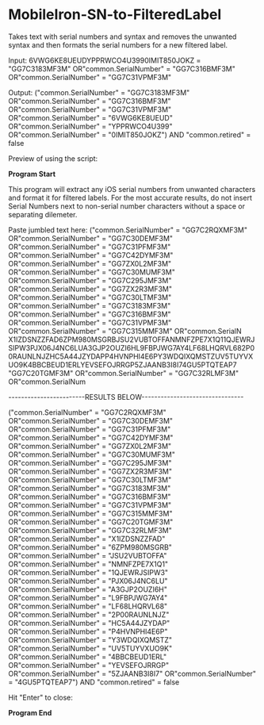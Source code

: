 # MobileIron-SN-to-FilteredLabel
Takes text with serial numbers and syntax and removes the unwanted syntax and then formats the serial numbers for a new filtered label.

Input:
6VWG6KE8UEUDYPPRWCO4U3990IMIT850JOKZ =  "GG7C3183MF3M"  OR"common.SerialNumber" =  "GG7C316BMF3M"  OR"common.SerialNumber" =  "GG7C31VPMF3M"

Output:
("common.SerialNumber" =  "GG7C3183MF3M"  OR"common.SerialNumber" =  "GG7C316BMF3M"  OR"common.SerialNumber" =  "GG7C31VPMF3M"  OR"common.SerialNumber" =  "6VWG6KE8UEUD"  OR"common.SerialNumber" =  "YPPRWCO4U399"  OR"common.SerialNumber" =  "0IMIT850JOKZ") AND "common.retired" = false


Preview of using the script:

**Program Start**

This program will extract any iOS serial numbers from unwanted characters and format it for filtered labels.
For the most accurate results, do not insert Serial Numbers next to non-serial number
characters without a space or separating dilemeter.

Paste jumbled text here: ("common.SerialNumber" =  "GG7C2RQXMF3M"  OR"common.SerialNumber" =  "GG7C30DEMF3M"  OR"common.SerialNumber" =  "GG7C31PFMF3M"  OR"common.SerialNumber" =  "GG7C42DYMF3M"  OR"common.SerialNumber" =  "GG7ZX0L2MF3M"  OR"common.SerialNumber" =  "GG7C30MUMF3M"  OR"common.SerialNumber" =  "GG7C295JMF3M"  OR"common.SerialNumber" =  "GG7ZX2R3MF3M"  OR"common.SerialNumber" =  "GG7C30LTMF3M"  OR"common.SerialNumber" =  "GG7C3183MF3M"  OR"common.SerialNumber" =  "GG7C316BMF3M"  OR"common.SerialNumber" =  "GG7C31VPMF3M"  OR"common.SerialNumber" =  "GG7C315MMF3M"  OR"common.SerialN X1IZDSNZZFAD6ZPM980MSGRBJSU2VUBTOFFANMNFZPE7X1Q11QJEWRJSIPW3PJX06J4NC6LUA3GJP2OUZI6HL9FBPJWG7AY4LF68LHQRVL682P00RAUNLNJZHC5A44JZYDAPP4HVNPHI4E6PY3WDQIXQMSTZUV5TUYVXUO9K4BBCBEUD1ERLYEVSEFOJRRGP5ZJAANB3I8I74GU5PTQTEAP7   "GG7C20TGMF3M"  OR"common.SerialNumber" =  "GG7C32RLMF3M"  OR"common.SerialNum

------------------------RESULTS BELOW--------------------------------

("common.SerialNumber" =  "GG7C2RQXMF3M"  OR"common.SerialNumber" =  "GG7C30DEMF3M"  OR"common.SerialNumber" =  "GG7C31PFMF3M"  OR"common.SerialNumber" =  "GG7C42DYMF3M"  OR"common.SerialNumber" =  "GG7ZX0L2MF3M"  OR"common.SerialNumber" =  "GG7C30MUMF3M"  OR"common.SerialNumber" =  "GG7C295JMF3M"  OR"common.SerialNumber" =  "GG7ZX2R3MF3M"  OR"common.SerialNumber" =  "GG7C30LTMF3M"  OR"common.SerialNumber" =  "GG7C3183MF3M"  OR"common.SerialNumber" =  "GG7C316BMF3M"  OR"common.SerialNumber" =  "GG7C31VPMF3M"  OR"common.SerialNumber" =  "GG7C315MMF3M"  OR"common.SerialNumber" =  "GG7C20TGMF3M"  OR"common.SerialNumber" =  "GG7C32RLMF3M"  OR"common.SerialNumber" =  "X1IZDSNZZFAD"  OR"common.SerialNumber" =  "6ZPM980MSGRB"  OR"common.SerialNumber" =  "JSU2VUBTOFFA"  OR"common.SerialNumber" =  "NMNFZPE7X1Q1"  OR"common.SerialNumber" =  "1QJEWRJSIPW3"  OR"common.SerialNumber" =  "PJX06J4NC6LU"  OR"common.SerialNumber" =  "A3GJP2OUZI6H"  OR"common.SerialNumber" =  "L9FBPJWG7AY4"  OR"common.SerialNumber" =  "LF68LHQRVL68"  OR"common.SerialNumber" =  "2P00RAUNLNJZ"  OR"common.SerialNumber" =  "HC5A44JZYDAP"  OR"common.SerialNumber" =  "P4HVNPHI4E6P"  OR"common.SerialNumber" =  "Y3WDQIXQMSTZ"  OR"common.SerialNumber" =  "UV5TUYVXUO9K"  OR"common.SerialNumber" =  "4BBCBEUD1ERL"  OR"common.SerialNumber" =  "YEVSEFOJRRGP"  OR"common.SerialNumber" =  "5ZJAANB3I8I7"  OR"common.SerialNumber" =  "4GU5PTQTEAP7") AND "common.retired" = false

Hit "Enter" to close:

**Program End**
